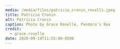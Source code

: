```yaml
---
media: /media/files/patricia_cronin_roselli.jpeg
title: Patricia Cronin
alt: Patricia Cronin
caption: Photo by Grace Roselle, Pandora's Box
credit:
  - grace-roselle
date: 2020-09-14T11:55:00-0500
---
```

